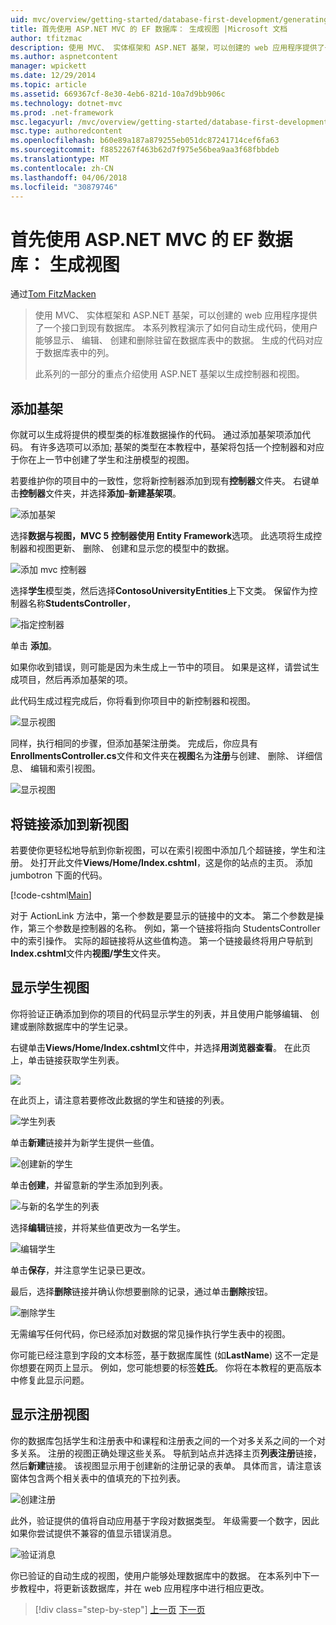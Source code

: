 ```yaml
---
uid: mvc/overview/getting-started/database-first-development/generating-views
title: 首先使用 ASP.NET MVC 的 EF 数据库： 生成视图 |Microsoft 文档
author: tfitzmac
description: 使用 MVC、 实体框架和 ASP.NET 基架，可以创建的 web 应用程序提供了一个接口到现有数据库。 此教程系列...
ms.author: aspnetcontent
manager: wpickett
ms.date: 12/29/2014
ms.topic: article
ms.assetid: 669367cf-8e30-4eb6-821d-10a7d9bb906c
ms.technology: dotnet-mvc
ms.prod: .net-framework
msc.legacyurl: /mvc/overview/getting-started/database-first-development/generating-views
msc.type: authoredcontent
ms.openlocfilehash: b60e89a187a879255eb051dc87241714cef6fa63
ms.sourcegitcommit: f8852267f463b62d7f975e56bea9aa3f68fbbdeb
ms.translationtype: MT
ms.contentlocale: zh-CN
ms.lasthandoff: 04/06/2018
ms.locfileid: "30879746"
---
```

<a name="ef-database-first-with-aspnet-mvc-generating-views"></a>首先使用 ASP.NET MVC 的 EF 数据库： 生成视图
====================
通过[Tom FitzMacken](https://github.com/tfitzmac)

> 使用 MVC、 实体框架和 ASP.NET 基架，可以创建的 web 应用程序提供了一个接口到现有数据库。 本系列教程演示了如何自动生成代码，使用户能够显示、 编辑、 创建和删除驻留在数据库表中的数据。 生成的代码对应于数据库表中的列。
> 
> 此系列的一部分的重点介绍使用 ASP.NET 基架以生成控制器和视图。


## <a name="add-scaffold"></a>添加基架

你就可以生成将提供的模型类的标准数据操作的代码。 通过添加基架项添加代码。 有许多选项可以添加; 基架的类型在本教程中，基架将包括一个控制器和对应于你在上一节中创建了学生和注册模型的视图。

若要维护你的项目中的一致性，您将新控制器添加到现有**控制器**文件夹。 右键单击**控制器**文件夹，并选择**添加**–**新建基架项**。

![添加基架](generating-views/_static/image1.png)

选择**数据与视图，MVC 5 控制器使用 Entity Framework**选项。 此选项将生成控制器和视图更新、 删除、 创建和显示您的模型中的数据。

![添加 mvc 控制器](generating-views/_static/image2.png)

选择**学生**模型类，然后选择**ContosoUniversityEntities**上下文类。 保留作为控制器名称**StudentsController**，

![指定控制器](generating-views/_static/image3.png)

单击 **添加**。

如果你收到错误，则可能是因为未生成上一节中的项目。 如果是这样，请尝试生成项目，然后再添加基架的项。

此代码生成过程完成后，你将看到你项目中的新控制器和视图。

![显示视图](generating-views/_static/image4.png)

同样，执行相同的步骤，但添加基架注册类。 完成后，你应具有**EnrollmentsController.cs**文件和文件夹在**视图**名为**注册**与创建、 删除、 详细信息、 编辑和索引视图。

![显示视图](generating-views/_static/image5.png)

## <a name="add-links-to-new-views"></a>将链接添加到新视图

若要使你更轻松地导航到你新视图，可以在索引视图中添加几个超链接，学生和注册。 处打开此文件**Views/Home/Index.cshtml**，这是你的站点的主页。 添加 jumbotron 下面的代码。

[!code-cshtml[Main](generating-views/samples/sample1.cshtml)]

对于 ActionLink 方法中，第一个参数是要显示的链接中的文本。 第二个参数是操作，第三个参数是控制器的名称。 例如，第一个链接将指向 StudentsController 中的索引操作。 实际的超链接将从这些值构造。 第一个链接最终将用户导航到**Index.cshtml**文件内**视图/学生**文件夹。

## <a name="display-student-views"></a>显示学生视图

你将验证正确添加到你的项目的代码显示学生的列表，并且使用户能够编辑、 创建或删除数据库中的学生记录。

右键单击**Views/Home/Index.cshtml**文件中，并选择**用浏览器查看**。 在此页上，单击链接获取学生列表。

![](generating-views/_static/image6.png)

在此页上，请注意若要修改此数据的学生和链接的列表。

![学生列表](generating-views/_static/image7.png)

单击**新建**链接并为新学生提供一些值。

![创建新的学生](generating-views/_static/image8.png)

单击**创建**，并留意新的学生添加到列表。

![与新的名学生的列表](generating-views/_static/image9.png)

选择**编辑**链接，并将某些值更改为一名学生。

![编辑学生](generating-views/_static/image10.png)

单击**保存**，并注意学生记录已更改。

最后，选择**删除**链接并确认你想要删除的记录，通过单击**删除**按钮。

![删除学生](generating-views/_static/image11.png)

无需编写任何代码，你已经添加对数据的常见操作执行学生表中的视图。

你可能已经注意到字段的文本标签，基于数据库属性 (如**LastName**) 这不一定是你想要在网页上显示。 例如，您可能想要的标签**姓氏**。 你将在本教程的更高版本中修复此显示问题。

## <a name="display-enrollment-views"></a>显示注册视图

你的数据库包括学生和注册表中和课程和注册表之间的一个对多关系之间的一个对多关系。 注册的视图正确处理这些关系。 导航到站点并选择主页**列表注册**链接，然后**新建**链接。 该视图显示用于创建新的注册记录的表单。 具体而言，请注意该窗体包含两个相关表中的值填充的下拉列表。

![创建注册](generating-views/_static/image12.png)

此外，验证提供的值将自动应用基于字段对数据类型。 年级需要一个数字，因此如果你尝试提供不兼容的值显示错误消息。

![验证消息](generating-views/_static/image13.png)

你已验证的自动生成的视图，使用户能够处理数据库中的数据。 在本系列中下一步教程中，将更新该数据库，并在 web 应用程序中进行相应更改。

> [!div class="step-by-step"]
> [上一页](creating-the-web-application.md)
> [下一页](changing-the-database.md)
